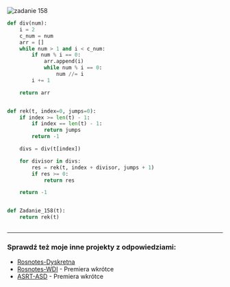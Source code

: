 <picture>
  <source srcset="../../srt/zbior_zadan/158.png" media="(prefers-color-scheme: light)">
  <source srcset="../../srt/zbior_zadan/black_158.png" media="(prefers-color-scheme: dark)">
  <img src="../../srt/zbior_zadan/black_158.png" alt="zadanie 158">
</picture>

```python
def div(num):
    i = 2
    c_num = num
    arr = []
    while num > 1 and i < c_num:
        if num % i == 0:
            arr.append(i)
            while num % i == 0:
                num //= i
        i += 1

    return arr


def rek(t, index=0, jumps=0):
    if index >= len(t) - 1:
        if index == len(t) - 1:
            return jumps
        return -1

    divs = div(t[index])

    for divisor in divs:
        res = rek(t, index + divisor, jumps + 1)
        if res >= 0:
            return res

    return -1


def Zadanie_158(t):
    return rek(t)



```

---
### Sprawdź też moje inne projekty z odpowiedziami:
- [Rosnotes-Dyskretna](https://github.com/kamilGie/Rosnotes-Dyskretna)
- [Rosnotes-WDI](https://github.com/kamilGie/Rosnotes-WDI) - Premiera wkrótce
- [ASRT-ASD](https://github.com/kamilGie/Rosnotes-Dyskretna) - Premiera wkrótce
